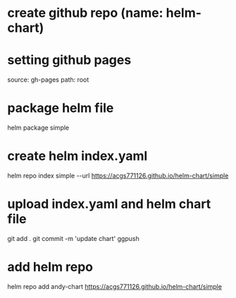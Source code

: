 # create github repo (name: helm-chart)

# setting github pages
source: gh-pages
path: root

# package helm file
helm package simple

# create helm index.yaml
helm repo index simple --url https://acgs771126.github.io/helm-chart/simple

# upload index.yaml and helm chart file
git add .
git commit -m 'update chart'
ggpush

# add helm repo
helm repo add andy-chart https://acgs771126.github.io/helm-chart/simple